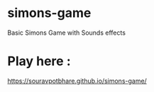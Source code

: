 # simons-game
Basic Simons Game with Sounds effects

# Play here : 
https://souravpotbhare.github.io/simons-game/
